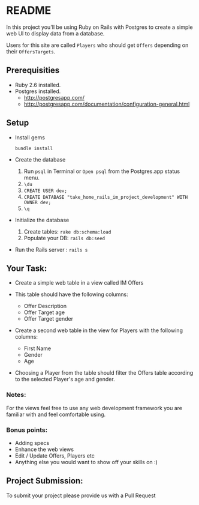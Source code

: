 # README

In this project you'll be using Ruby on Rails with Postgres to create a simple web UI to display data from a database.

Users for this site are called ```Players``` who should get ```Offers``` depending on their ```OffersTargets```.

## Prerequisities
  - Ruby 2.6 installed.
  - Postgres installed.
    * http://postgresapp.com/
    * http://postgresapp.com/documentation/configuration-general.html

## Setup

* Install gems

  ``bundle install``

* Create the database

  1. Run `psql` in Terminal or `Open psql` from the Postgres.app status menu.
  2. `\du`
  2. `CREATE USER dev;`
  3. `CREATE DATABASE "take_home_rails_im_project_development" WITH OWNER dev;`
  4. `\q`

* Initialize the database
  1. Create tables:  ``rake db:schema:load``
  2. Populate your DB:  ``rails db:seed``

* Run the Rails server : ``rails s``

## Your Task:

 * Create a simple web table in a view called IM Offers
 * This table should have the following columns:
   - Offer Description
   - Offer Target age
   - Offer Target gender

 * Create a second web table in the view for Players with the following columns:
    - First Name
    - Gender
    - Age

 * Choosing a Player from the table should filter the Offers table according to the selected Player's age and gender.

### Notes:
  For the views feel free to use any web development framework you are familiar with and feel comfortable using.


### Bonus points:
  - Adding specs
  - Enhance the web views
  - Edit / Update Offers, Players etc
  - Anything else you would want to show off your skills on :)


## Project Submission:
To submit your project please provide us with a Pull Request
